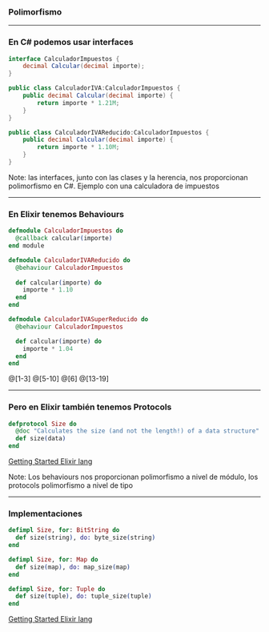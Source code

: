 ### Polimorfismo

---
### En C# podemos usar interfaces #

```csharp
interface CalculadorImpuestos {
    decimal Calcular(decimal importe);
}

public class CalculadorIVA:CalculadorImpuestos {
    public decimal Calcular(decimal importe) {
        return importe * 1.21M;
    }
}

public class CalculadorIVAReducido:CalculadorImpuestos {
    public decimal Calcular(decimal importe) {
        return importe * 1.10M;
    }
}

```

Note: 
las interfaces, junto con las clases y la herencia, nos proporcionan polimorfismo en C#.
Ejemplo con una calculadora de impuestos

---
### En Elixir tenemos Behaviours

```elixir
defmodule CalculadorImpuestos do
  @callback calcular(importe)
end module

defmodule CalculadorIVAReducido do
  @behaviour CalculadorImpuestos
 
  def calcular(importe) do
    importe * 1.10
  end
end

defmodule CalculadorIVASuperReducido do
  @behaviour CalculadorImpuestos

  def calcular(importe) do
    importe * 1.04
  end
end
```

@[1-3]
@[5-10]
@[6]
@[13-19]


--- 
### Pero en Elixir también tenemos Protocols

```elixir
defprotocol Size do
  @doc "Calculates the size (and not the length!) of a data structure"
  def size(data)
end
```
[Getting Started Elixir lang](http://elixir-lang.github.io/getting-started/protocols.html)

Note:
Los behaviours nos proporcionan polimorfismo a nivel de módulo, los protocols polimorfismo a nivel de tipo

---
### Implementaciones
```elixir
defimpl Size, for: BitString do
  def size(string), do: byte_size(string)
end

defimpl Size, for: Map do
  def size(map), do: map_size(map)
end

defimpl Size, for: Tuple do
  def size(tuple), do: tuple_size(tuple)
end
```

[Getting Started Elixir lang](http://elixir-lang.github.io/getting-started/protocols.html)
